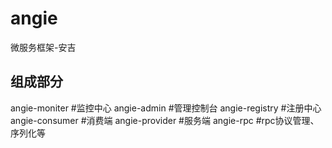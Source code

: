 # angie
微服务框架-安吉

## 组成部分  
angie-moniter #监控中心
angie-admin #管理控制台
angie-registry #注册中心
angie-consumer #消费端
angie-provider #服务端
angie-rpc  #rpc协议管理、序列化等


